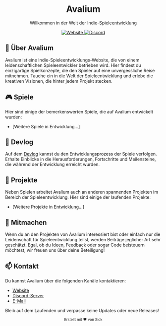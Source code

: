 <div align="center">
  <h1>Avalium</h1>
  <p>Willkommen in der Welt der Indie-Spieleentwicklung</p>
  
  <a href="https://avalium.me" target="_blank">
    <img src="https://img.shields.io/badge/Website-Visit-brightgreen?style=for-the-badge&logo=firefox" alt="Website">
  </a>
  <a href="https://discord.gg/gpeTksn4vn" target="_blank">
    <img src="https://img.shields.io/badge/Discord-Join-7289DA?style=for-the-badge&logo=discord" alt="Discord">
  </a>
</div>

## 🚀 Über Avalium

Avalium ist eine Indie-Spieleentwicklungs-Website, die von einem leidenschaftlichen Spieleentwickler betrieben wird. Hier findest du einzigartige Spielkonzepte, die den Spieler auf eine unvergessliche Reise mitnehmen. Tauche ein in die Welt der Spieleentwicklung und erlebe die kreativen Visionen, die hinter jedem Projekt stecken.

## 🎮 Spiele

Hier sind einige der bemerkenswerten Spiele, die auf Avalium entwickelt wurden:

- [Weitere Spiele in Entwicklung...]

## 🧠 Devlog

Auf dem [Devlog](https://avalium.me/devlog) kannst du den Entwicklungsprozess der Spiele verfolgen. Erhalte Einblicke in die Herausforderungen, Fortschritte und Meilensteine, die während der Entwicklung erreicht wurden.

## 🤖 Projekte

Neben Spielen arbeitet Avalium auch an anderen spannenden Projekten im Bereich der Spieleentwicklung. Hier sind einige der laufenden Projekte:

- [Weitere Projekte in Entwicklung...]

## 🌟 Mitmachen

Wenn du an den Projekten von Avalium interessiert bist oder einfach nur die Leidenschaft für Spieleentwicklung teilst, werden Beiträge jeglicher Art sehr geschätzt. Egal, ob du Ideen, Feedback oder sogar Code beisteuern möchtest, wir freuen uns über deine Beteiligung!

## 📫 Kontakt

Du kannst Avalium über die folgenden Kanäle kontaktieren:

- [Website](https://avalium.me)
- [Discord-Server](https://discord.gg/gpeTksn4vn)
- [E-Mail](mailto:contact@avalium.me)

Bleib auf dem Laufenden und verpasse keine Updates oder neue Releases!

<div align="center">
  <sub>Erstellt mit ❤️ von Sick</sub>
</div>
